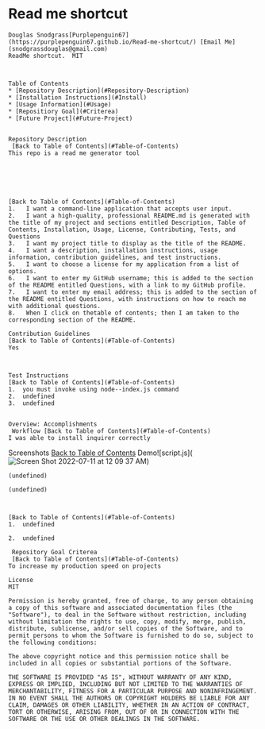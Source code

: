 # Read me shortcut
    Douglas Snodgrass[Purplepenguin67](https://purplepenguin67.github.io/Read-me-shortcut/) [Email Me](snodgrassdouglas@gmail.com)
    ReadMe shortcut.  MIT
    
    
    
    Table of Contents
    * [Repository Description](#Repository-Description)
    * [Installation Instructions](#Install)
    * [Usage Information](#Usage)
    * [Repositiory Goal](#Criterea)
    * [Future Project](#Future-Project)
    
    
    Repository Description
     [Back to Table of Contents](#Table-of-Contents)
    This repo is a read me generator tool
    
    
    
    
    

    [Back to Table of Contents](#Table-of-Contents)
    1.   I want a command-line application that accepts user input.
    2.   I want a high-quality, professional README.md is generated with the title of my project and sections entitled Description, Table of Contents, Installation, Usage, License, Contributing, Tests, and Questions
    3.   I want my project title to display as the title of the README.
    4.   I want a description, installation instructions, usage information, contribution guidelines, and test instructions.
    5.   I want to choose a license for my application from a list of options.
    6.   I want to enter my GitHub username; this is added to the section of the README entitled Questions, with a link to my GitHub profile.
    7.   I want to enter my email address; this is added to the section of the README entitled Questions, with instructions on how to reach me with additional questions.
    8.   When I click on thetable of contents; then I am taken to the corresponding section of the README. 
    
    Contribution Guidelines
    [Back to Table of Contents](#Table-of-Contents)
    Yes
    
    
    
    Test Instructions
    [Back to Table of Contents](#Table-of-Contents)
    1.  you must invoke using node--index.js command
    2.  undefined
    3.  undefined
    
    
    Overview: Accomplishments
     Workflow [Back to Table of Contents](#Table-of-Contents)
    I was able to install inquirer correctly
    
    
   Screenshots
    [Back to Table of Contents](#Table-of-Contents)
     Demo![script.js](![Screen Shot 2022-07-11 at 12 09 37 AM](https://user-images.githubusercontent.com/103548864/178208440-2a9b5a1f-cb92-4c3f-9bb7-52bad9968253.png))
    
    (undefined)
    
    (undefined)
    
    
    
    [Back to Table of Contents](#Table-of-Contents)
    1.  undefined
    
    2.  undefined
    
     Repository Goal Criterea
     [Back to Table of Contents](#Table-of-Contents)
    To increase my production speed on projects
    
    License
    MIT
    
    Permission is hereby granted, free of charge, to any person obtaining a copy of this software and associated documentation files (the "Software"), to deal in the Software without restriction, including without limitation the rights to use, copy, modify, merge, publish, distribute, sublicense, and/or sell copies of the Software, and to permit persons to whom the Software is furnished to do so, subject to the following conditions:
    
    The above copyright notice and this permission notice shall be included in all copies or substantial portions of the Software.
    
    THE SOFTWARE IS PROVIDED "AS IS", WITHOUT WARRANTY OF ANY KIND, EXPRESS OR IMPLIED, INCLUDING BUT NOT LIMITED TO THE WARRANTIES OF MERCHANTABILITY, FITNESS FOR A PARTICULAR PURPOSE AND NONINFRINGEMENT. IN NO EVENT SHALL THE AUTHORS OR COPYRIGHT HOLDERS BE LIABLE FOR ANY CLAIM, DAMAGES OR OTHER LIABILITY, WHETHER IN AN ACTION OF CONTRACT, TORT OR OTHERWISE, ARISING FROM, OUT OF OR IN CONNECTION WITH THE SOFTWARE OR THE USE OR OTHER DEALINGS IN THE SOFTWARE.